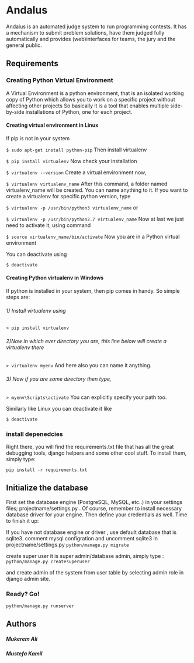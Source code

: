 
# Andalus

Andalus is an automated judge system to run programming contests. It has a mechanism to submit problem solutions, have them judged fully automatically and provides (web)interfaces for teams, the jury and the general public.


## Requirements

### Creating Python Virtual Environment 
A Virtual Environment is a python environment, that is an isolated working copy of Python which allows you to work on a specific project without affecting other projects
So basically it is a tool that enables multiple side-by-side installations of Python, one for each project.

#### Creating virtual environment in Linux

If pip is not in your system

```$ sudo apt-get install python-pip```
Then install virtualenv

```$ pip install virtualenv```
Now check your installation

```$ virtualenv --version```
Create a virtual environment now,

```$ virtualenv virtualenv_name```
After this command, a folder named virtualenv_name will be created. You can name anything to it. If you want to create a virtualenv for specific python version, type

```$ virtualenv -p /usr/bin/python3 virtualenv_name```
or

```$ virtualenv -p /usr/bin/python2.7 virtualenv_name```
Now at last we just need to activate it, using command

```$ source virtualenv_name/bin/activate```
Now you are in a Python virtual environment

You can deactivate using

```$ deactivate```
#### Creating Python virtualenv in Windows

If python is installed in your system, then pip comes in handy.
So simple steps are:
###### 1) Install virtualenv using

 ```> pip install virtualenv ```
###### 2)Now in which ever directory you are, this line below will create a virtualenv there

 ```> virtualenv myenv```
And here also you can name it anything.

###### 3) Now if you are same directory then type,

 ```> myenv\Scripts\activate```
You can explicitly specify your path too.

Similarly like Linux you can deactivate it like

```$ deactivate```

### install depenedcies
Right there, you will find the requirements.txt file that has all the great debugging tools, django helpers and some other cool stuff. To install them, simply type:

```pip install -r requirements.txt```


## Initialize the database

First set the database engine (PostgreSQL, MySQL, etc..) in your settings files; 
projectname/settings.py . Of course, remember to install necessary database driver for your engine. Then define your credentials as well. Time to finish it up:

If you have not database engine or driver , use default database that is sqlite3. 
comment mysql configration and uncomment sqlite3 in projectname/settings.py
```python/manage.py migrate```

create super user it is super admin/database admin, simply type :
```python/manage.py createsuperuser```

and create admin of the system from user table by selecting admin role in django admin site.


### Ready? Go!


```python/manage.py runserver```


## Authors


##### Mukerem Ali
##### Mustefa Kamil